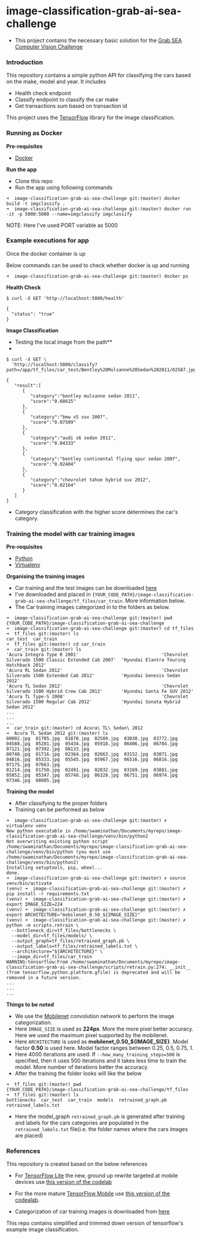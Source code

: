 # image-classification-grab-ai-sea-challenge
- This project contains the necessary basic solution for the [Grab SEA Computer Vision Challenge](https://www.aiforsea.com/computer-vision)

### Introduction
This repository contains a simple python API for classifying the cars based on the make, model and year.
It includes 
- Health check endpoint
- Classify endpoint to classify the car make
- Get transactions sum based on transaction id

This project uses the [TensorFlow](https://www.tensorflow.org) library for the image classification.


### Running as Docker
**Pre-requisites**
- [Docker](https://www.docker.com/)

**Run the app**
- Clone this repo
- Run the app using following commands
```
➜  image-classification-grab-ai-sea-challenge git:(master) docker build -t imgclassify .
➜  image-classification-grab-ai-sea-challenge git:(master) docker run -it -p 5000:5000 --name=imgclassify imgclassify
```

NOTE: Here I've used PORT variable as 5000

### Example executions for app
Once the docker container is up

Below commands can be used to check whether docker is up and running
```
➜  image-classification-grab-ai-sea-challenge git:(master) docker ps

```

**Health Check**
```
$ curl -X GET 'http://localhost:5000/health'

{
  "status": "true"
}
```

**Image Classification**
- Testing the local image from the path**
- 
```
$ curl -X GET \
  'http://localhost:5000/classify?path=/app/tf_files/car_test/Bentley%20Mulsanne%20Sedan%202011/02587.jpg&type=local'

{  
   "result":[  
      {  
         "category":"bentley mulsanne sedan 2011",
         "score":"0.68615"
      },
      {  
         "category":"bmw x5 suv 2007",
         "score":"0.07509"
      },
      {  
         "category":"audi s6 sedan 2011",
         "score":"0.04333"
      },
      {  
         "category":"bentley continental flying spur sedan 2007",
         "score":"0.02404"
      },
      {  
         "category":"chevrolet tahoe hybrid suv 2012",
         "score":"0.02164"
      }
   ]
}
```

- Category classification with the higher score determines the car's category.

### Training the model with car training images
**Pre-requisites**
- [Python](https://www.python.org/)
- [Virtualenv](https://virtualenv.pypa.io/en/latest/)

**Organising the training images**
- Car training and the test images can be downloaded [here](https://ai.stanford.edu/~jkrause/cars/car_dataset.html)
- I've downloaded and placed in `{YOUR_CODE_PATH}/image-classification-grab-ai-sea-challenge/tf_files/car_train`. More information below.
- The Car training images categorized in to the folders as below.

```
➜  image-classification-grab-ai-sea-challenge git:(master) pwd
{YOUR_CODE_PATH}/image-classification-grab-ai-sea-challenge
➜  image-classification-grab-ai-sea-challenge git:(master) cd tf_files
➜  tf_files git:(master) ls
car_test  car_train
➜  tf_files git:(master) cd car_train
➜  car_train git:(master) ls
'Acura Integra Type R 2001'                               'Chevrolet Silverado 1500 Classic Extended Cab 2007'  'Hyundai Elantra Touring Hatchback 2012'
'Acura RL Sedan 2012'                                     'Chevrolet Silverado 1500 Extended Cab 2012'          'Hyundai Genesis Sedan 2012'
'Acura TL Sedan 2012'                                     'Chevrolet Silverado 1500 Hybrid Crew Cab 2012'       'Hyundai Santa Fe SUV 2012'
'Acura TL Type-S 2008'                                    'Chevrolet Silverado 1500 Regular Cab 2012'           'Hyundai Sonata Hybrid Sedan 2012'
...
...
...
➜  car_train git:(master) cd Acura\ TL\ Sedan\ 2012 
➜  Acura TL Sedan 2012 git:(master) ls
00002.jpg  01705.jpg  01870.jpg  02589.jpg  03030.jpg  03772.jpg  04588.jpg  05281.jpg  05434.jpg  05918.jpg  06406.jpg  06784.jpg  07121.jpg  07392.jpg  08133.jpg
00740.jpg  01716.jpg  02364.jpg  02663.jpg  03152.jpg  03871.jpg  04816.jpg  05333.jpg  05545.jpg  05967.jpg  06516.jpg  06816.jpg  07175.jpg  07663.jpg
01214.jpg  01750.jpg  02491.jpg  02832.jpg  03169.jpg  03881.jpg  05052.jpg  05347.jpg  05748.jpg  06328.jpg  06751.jpg  06974.jpg  07346.jpg  08005.jpg
```

**Training the model**
- After classifying to the proper folders
- Training can be performed as below
```
➜  image-classification-grab-ai-sea-challenge git:(master) ✗ virtualenv venv
New python executable in /home/swaminathan/Documents/myrepo/image-classification-grab-ai-sea-challenge/venv/bin/python2
Not overwriting existing python script /home/swaminathan/Documents/myrepo/image-classification-grab-ai-sea-challenge/venv/bin/python (you must use /home/swaminathan/Documents/myrepo/image-classification-grab-ai-sea-challenge/venv/bin/python2)
Installing setuptools, pip, wheel...
done.
➜  image-classification-grab-ai-sea-challenge git:(master) ✗ source venv/bin/activate
(venv) ➜  image-classification-grab-ai-sea-challenge git:(master) ✗ pip install -r requirements.txt
(venv) ➜  image-classification-grab-ai-sea-challenge git:(master) ✗ export IMAGE_SIZE=224                             
(venv) ➜  image-classification-grab-ai-sea-challenge git:(master) ✗ export ARCHITECTURE="mobilenet_0.50_${IMAGE_SIZE}"
(venv) ➜  image-classification-grab-ai-sea-challenge git:(master) ✗ python -m scripts.retrain \                       
  --bottleneck_dir=tf_files/bottlenecks \
  --model_dir=tf_files/models/ \
  --output_graph=tf_files/retrained_graph.pb \
  --output_labels=tf_files/retrained_labels.txt \
  --architecture="${ARCHITECTURE}" \
  --image_dir=tf_files/car_train
WARNING:tensorflow:From /home/swaminathan/Documents/myrepo/image-classification-grab-ai-sea-challenge/scripts/retrain.py:274: __init__ (from tensorflow.python.platform.gfile) is deprecated and will be removed in a future version.
...
...
...
```

**Things to be noted**
- We use the [Mobilenet](https://ai.googleblog.com/2017/06/mobilenets-open-source-models-for.html) convolution network to perform the image categorization.
- Here `IMAGE_SIZE` is used as **224px**. More the more pixel better accuracy. Here we used the maximum pixel supported by the mobilenet.
- Here `ARCHITECTURE` is used as **mobilenet_0.50_${IMAGE_SIZE}**. Model factor **0.50** is used here. Model factor ranges between 0.25, 0.5, 0.75, 1.
- Here 4000 iterations are used. If `--how_many_training_steps=500` is specified, then it uses 500 iterations and it takes less time to train the model. More number of iterations better the accuracy.
- After the training the folder looks will like the below

```
➜  tf_files git:(master) pwd
{YOUR_CODE_PATH}/image-classification-grab-ai-sea-challenge/tf_files
➜  tf_files git:(master) ls
bottlenecks  car_test  car_train  models  retrained_graph.pb  retrained_labels.txt
```

- Here the model_graph `retrained_graph.pb` is generated after training and labels for the cars categories are populated in the `retrained_labels.txt` file(i.e. the folder names where the cars images are placed)

### References
This repository is created based on the below references
- For [TensorFlow Lite](https://www.tensorflow.org/mobile/tflite/) the new, ground up rewrite targeted at mobile devices
  use [this version of the codelab](https://codelabs.developers.google.com/codelabs/tensorflow-for-poets-2-tflite) 
* For the more mature [TensorFlow Mobile](https://www.tensorflow.org/mobile/mobile_intro) use 
  [this version of the codealab](https://codelabs.developers.google.com/codelabs/tensorflow-for-poets-2).
- Categorization of car training images is downloaded from [here](https://www.kaggle.com/jessicali9530/stanford-cars-dataset)

This repo contains simplified and trimmed down version of tensorflow's example image classification.
